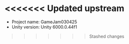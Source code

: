 <<<<<<< Updated upstream
=======
<!-- UNITY CODE ASSIST INSTRUCTIONS START -->
- Project name: GameJam030425
- Unity version: Unity 6000.0.44f1
<!-- UNITY CODE ASSIST INSTRUCTIONS END -->
>>>>>>> Stashed changes

